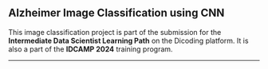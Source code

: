 ## Alzheimer Image Classification using CNN

This image classification project is part of the submission for the **Intermediate Data Scientist Learning Path** on the Dicoding platform. It is also a part of the **IDCAMP 2024** training program.

---
